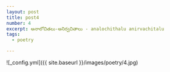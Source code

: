 ```yaml
---
layout: post
title: post4
number: 4
excerpt: అనాలోచితలు-అనిర్వచితాలు - analochithalu anirvachitalu
tags:
  - poetry

---
```




![_config.yml]({{ site.baseurl }}/images/poetry/4.jpg)

